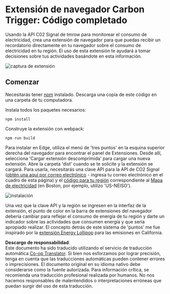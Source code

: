 <!--
CO_OP_TRANSLATOR_METADATA:
{
  "original_hash": "9361268ca430b2579375009e1eceb5e5",
  "translation_date": "2025-08-24T13:23:17+00:00",
  "source_file": "5-browser-extension/solution/translation/README.fr.md",
  "language_code": "es"
}
-->
# Extensión de navegador Carbon Trigger: Código completado

Usando la API C02 Signal de tmrow para monitorear el consumo de electricidad, crea una extensión de navegador para que puedas recibir un recordatorio directamente en tu navegador sobre el consumo de electricidad en tu región. El uso de esta extensión te ayudará a tomar decisiones sobre tus actividades basándote en esta información.

![captura de extensión](../../../../../5-browser-extension/extension-screenshot.png)

## Comenzar

Necesitarás tener [npm](https://npmjs.com) instalado. Descarga una copia de este código en una carpeta de tu computadora.

Instala todos los paquetes necesarios:

```
npm install
```

Construye la extensión con webpack:

```
npm run build
```

Para instalar en Edge, utiliza el menú de 'tres puntos' en la esquina superior derecha del navegador para encontrar el panel de Extensiones. Desde allí, selecciona 'Cargar extensión descomprimida' para cargar una nueva extensión. Abre la carpeta 'dist' cuando se te solicite y la extensión se cargará. Para usarla, necesitarás una clave API para la API de CO2 Signal ([obtén una aquí por correo electrónico](https://www.co2signal.com/) - ingresa tu correo electrónico en el cuadro de esta página) y el [código para tu región](http://api.electricitymap.org/v3/zones) correspondiente al [Mapa de electricidad](https://www.electricitymap.org/map) (en Boston, por ejemplo, utilizo 'US-NEISO').

![instalación](../../../../../5-browser-extension/install-on-edge.png)

Una vez que la clave API y la región se ingresen en la interfaz de la extensión, el punto de color en la barra de extensiones del navegador debería cambiar para reflejar el consumo de energía de tu región y darte un indicador sobre las actividades que consumen energía y que sería apropiado realizar. El concepto detrás de este sistema de 'puntos' me fue inspirado por la [extensión Energy Lollipop](https://energylollipop.com/) para las emisiones en California.

**Descargo de responsabilidad**:  
Este documento ha sido traducido utilizando el servicio de traducción automática [Co-op Translator](https://github.com/Azure/co-op-translator). Si bien nos esforzamos por lograr precisión, tenga en cuenta que las traducciones automáticas pueden contener errores o imprecisiones. El documento original en su idioma nativo debe considerarse como la fuente autorizada. Para información crítica, se recomienda una traducción profesional realizada por humanos. No nos hacemos responsables de malentendidos o interpretaciones erróneas que puedan surgir del uso de esta traducción.